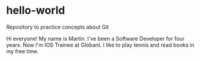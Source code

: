 # hello-world
Repository to practice concepts about Git

Hi everyone!
My name is Martin. I've been a Software Developer for four years. Now I'm IOS Trainee at Globant. I like to play tennis and read books in my free time. 
